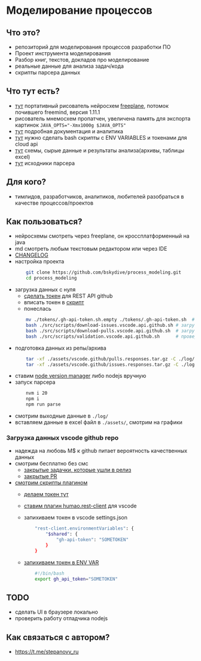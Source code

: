 # Моделирование процессов

## Что это?

 * репозиторий для моделирования процессов разработки ПО
 * Проект инструмента моделирования
 * Разбор книг, текстов, докладов про моделирование
 * реальные данные для анализа задач/кода
 * скрипты парсера данных

## Что тут есть?

 * [тут](./utils/freeplane/freeplane.sh) портативный рисователь нейросхем [freeplane](https://www.freeplane.org/), потомок почившего freemind, версия 1.11.1
 * рисователь мнемосхем пропатчен, увеличена память для экспорта картинок `JAVA_OPTS="-Xmx1000g $JAVA_OPTS"`
 * [тут](./doc/README.md) подробная документация и аналитика
 * [тут](./tokens/) нужно сделать bash скрипты с ENV VARIABLES и токенами для cloud api
 * [тут](./doc/assets/) схемы, сырые данные и результаты анализа(архивы, таблицы excel)
 * [тут](./src/json-parse.github.ts) исходники парсера

## Для кого?

 * тимлидов, разработчиков, аналитиков, любителей разобраться в качестве процессов/проектов

## Как пользоваться?

 * нейросхемы смотреть через freeplane, он кроссплатформенный на java
 * md смотреть любым текстовым редактором или через IDE
 * [CHANGELOG](https://t.me/stepanovv_ru_kb)
 * настройка проекта
	```bash
		git clone https://github.com/bskydive/process_modeling.git
		cd process_modeling
	```
 * загрузка данных с нуля
	* [сделать токен](https://docs.github.com/ru/rest/guides/getting-started-with-the-rest-api) для REST API github
	* вписать токен в [скрипт](./tokens/.gh-api-token.sh.empty)
	* понеслась
	```bash
		mv ./tokens/.gh-api-token.sh.empty ./tokens/.gh-api-token.sh  #переименовать скрипт
		bash ./src/scripts/download-issues.vscode.api.github.sh # загрузить данные
		bash ./src/scripts/download-pulls.vscode.api.github.sh	# загрузить данные
		bash ./src/scripts/validation.vscode.api.github.sh		# проверить количество данных
	```
 * подготовка данных из репы/архива
	```bash
		tar -xf ./assets/vscode.github/pulls.responses.tar.gz -C ./log/
		tar -xf ./assets/vscode.github/issues.responses.tar.gz -C ./log/
	```
 * ставим [node version manager](https://github.com/nvm-sh/nvm) либо nodejs вручную
 * запуск парсера 
	```bash
		nvm i 20
		npm i
		npm run parse
	```
 * смотрим выходные данные в `./log/`
 * вставляем данные в excel файл в `./assets/`, смотрим на графики

### Загрузка данных vscode github repo

 * надежда на любовь M$ к github питает вероятность качественных данных
 * смотрим бесплатно без смс
    * [закрытые задачки, которые ушли в релиз](https://github.com/microsoft/vscode/issues?q=is:issue+is:closed+reason:completed+label:insiders-released)
    * [закрытые PR](https://github.com/microsoft/vscode/pulls?q=is:pr+is:merged&page=1)
 * [смотрим скрипты плагином](./assets/github.api.http)
    * [делаем токен тут](https://github.com/settings/tokens?type=beta)
    * [ставим плагин humao.rest-client](https://marketplace.visualstudio.com/items?itemName=humao.rest-client) для vscode
    * запихиваем токен в vscode settings.json
        ```bash
            "rest-client.environmentVariables": {
                "$shared": {
                    "gh-api-token": "SOMETOKEN"
                }
            }
        ```
    * [запихиваем токен в ENV VAR](./tokens/.gh-api-token.sh)

        ```bash
            #!/bin/bash
            export gh_api_token="SOMETOKEN"
        ```

## TODO

 * сделать UI в браузере локально
 * проверить работу отладчика nodejs

## Как связаться с автором?

 * https://t.me/stepanovv_ru
